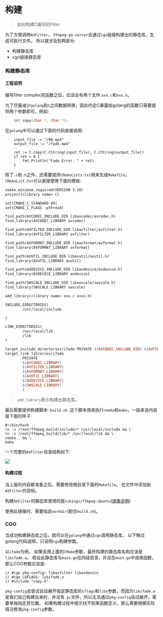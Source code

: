 # 构建
> 如何构建C编写的Filter

为了方便调用`AVFilter`， `FFmpeg-go-server`会通过`cgo`链接构建出的静态库，生成可执行文件。 所以就涉及到两部分:

+ 构建静态库
+ cgo链接静态库

### 构建静态库

#### 工程说明

编写filter complex完函数之后，应该会有两个文件:`xxx.c`和`xxx.h`。 

为了尽量减少`golang`和`C`之间数据转换，因此约定C暴露给golang的函数只需要提供两个参数即可，例如:

```C
    int copy(char *, char *);
```

在`golang`中可以通过下面的代码直接调用:
```cgo
    input_file := "/60.mp4"
    output_file := "/fade.mp4"

    ret := C.copy(C.CString(input_file), C.CString(output_file))
    if ret < 0 {
        fmt.Println("Fade Error. " + ret)
    }
```

除了`.c`和`.h`之外，还需要提供`CMakeLists.txt`用来生成`Makefile`。 `CMakeList.txt`可以直接使用下面的模板:

```makefile
cmake_minimum_required(VERSION 3.10)
project(<library name> C)

set(CMAKE_C_STANDARD 99)
set(CMAKE_C_FLAGS -pthread)

find_path(AVCODEC_INCLUDE_DIR libavcodec/avcodec.h)
find_library(AVCODEC_LIBRARY avcodec)

find_path(AVFILTER_INCLUDE_DIR libavfilter/avfilter.h)
find_library(AVFILTER_LIBRARY avfilter)

find_path(AVFORMAT_INCLUDE_DIR libavformat/avformat.h)
find_library(AVFORMAT_LIBRARY avformat)

find_path(AVUTIL_INCLUDE_DIR libavutil/avutil.h)
find_library(AVUTIL_LIBRARY avutil)

find_path(AVDEVICE_INCLUDE_DIR libavdevice/avdevice.h)
find_library(AVDEVICE_LIBRARY avdevice)

find_path(SWSCALE_INCLUDE_DIR libswscale/swscale.h)
find_library(SWSCALE_LIBRARY swscale)

add_library(<library name> xxx.c xxxx.h)

INCLUDE_DIRECTORIES(
        /usr/local/include

)

LINK_DIRECTORIES(
        /usr/local/lib
        /lib
)

target_include_directories(ifade PRIVATE ${AVCODEC_INCLUDE_DIR} ${AVFILTER_INCLUDE_DIR} ${AVFORMAT_INCLUDE_DIR} ${AVUTIL_INCLUDE_DIR} ${AVDEVICE_INCLUDE_DIR} ${SWSCALE_INCLUDE_DIR})
target_link_libraries(ifade
        PRIVATE
        ${AVCODEC_LIBRARY}
        ${AVFILTER_LIBRARY}
        ${AVFORMAT_LIBRARY}
        ${AVUTIL_LIBRARY}
        ${AVDEVICE_LIBRARY}
        ${SWSCALE_LIBRARY}
        )
```

> `add_library`表示构建出静态库。

最后需要提供构建脚本: `build.sh`. 这个脚本用来执行`cmake`和`make`，一般来说内容是下面的样子:

```shell script
#!/bin/bash
ln -s /root/ffmpeg_build/include/* /usr/local/include && \
ln -s /root/ffmpeg_build/lib/* /usr/local/lib && \
cmake . && \
make
```

一个完整的`AVFilter`目录结构如下:

![](https://tva1.sinaimg.cn/large/006y8mN6ly1g7hhrqq8l7j3056039aa1.jpg)

#### 构建过程

当上面的内容都准备之后，需要修改根目录下面的`Makefile`。 在文件中添加新`AVFilter`的目标。 

构建`AVFilter`的静态库使用的是`vikings/ffmpeg-ubuntu`([镜像说明](http://dockerfile.docs.devexp.cn/ffmpeg-ubuntu.html)).

使用此镜像时，需要指定`workdir`(配合`build.sh`)。


### CGO

当成功构建静态库之后，就可以在`golang`中通过`cgo`调用静态库。 以下略过golang代码说明，只说明`cgo`构建参数。

以`ifade`为例， 如果采用上面的`CMake`参数，最终构建的静态库名称应该是`libifade.a`。 假设此静态库与`main.go`在同级目录，并且在`main.go`中调用函数，那么CGO参数应该是:
```cgo
// #cgo pkg-config: libavfilter libavdevice
// #cgo LDFLAGS: libifade.a
// #include "copy.h"
```

`pkg-config`会尝试自动展开指定静态库的`cflags`和`libs`参数，而因为`libifade.a`是我们自己构建出来的，并没有`.pc`文件，所以无法通过`pkg-config`自动展开。需要单独指定其位置。
如果构建过程中提示找不到某函数定义，那么需要根据实际情况修改`pkg-config`参数。